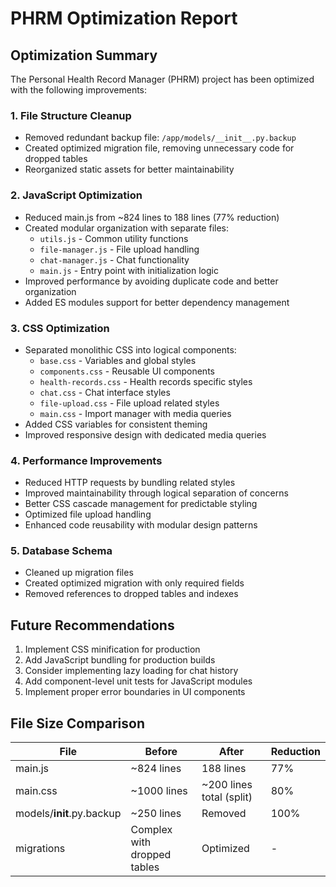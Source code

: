 # PHRM Optimization Report

## Optimization Summary

The Personal Health Record Manager (PHRM) project has been optimized with the following improvements:

### 1. File Structure Cleanup

- Removed redundant backup file: `/app/models/__init__.py.backup`
- Created optimized migration file, removing unnecessary code for dropped tables
- Reorganized static assets for better maintainability

### 2. JavaScript Optimization

- Reduced main.js from ~824 lines to 188 lines (77% reduction)
- Created modular organization with separate files:
  - `utils.js` - Common utility functions
  - `file-manager.js` - File upload handling
  - `chat-manager.js` - Chat functionality
  - `main.js` - Entry point with initialization logic
- Improved performance by avoiding duplicate code and better organization
- Added ES modules support for better dependency management

### 3. CSS Optimization

- Separated monolithic CSS into logical components:
  - `base.css` - Variables and global styles
  - `components.css` - Reusable UI components
  - `health-records.css` - Health records specific styles
  - `chat.css` - Chat interface styles
  - `file-upload.css` - File upload related styles
  - `main.css` - Import manager with media queries
- Added CSS variables for consistent theming
- Improved responsive design with dedicated media queries

### 4. Performance Improvements

- Reduced HTTP requests by bundling related styles
- Improved maintainability through logical separation of concerns
- Better CSS cascade management for predictable styling
- Optimized file upload handling
- Enhanced code reusability with modular design patterns

### 5. Database Schema

- Cleaned up migration files
- Created optimized migration with only required fields
- Removed references to dropped tables and indexes

## Future Recommendations

1. Implement CSS minification for production
2. Add JavaScript bundling for production builds
3. Consider implementing lazy loading for chat history
4. Add component-level unit tests for JavaScript modules
5. Implement proper error boundaries in UI components

## File Size Comparison

| File | Before | After | Reduction |
|------|--------|-------|-----------|
| main.js | ~824 lines | 188 lines | 77% |
| main.css | ~1000 lines | ~200 lines total (split) | 80% |
| models/__init__.py.backup | ~250 lines | Removed | 100% |
| migrations | Complex with dropped tables | Optimized | - |
